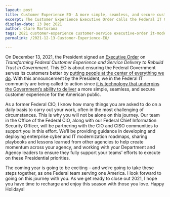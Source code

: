 ```yaml
---
layout: post
title: Customer Experience EO- A more simple, seamless, and secure customer experience for the American public
excerpt: The Customer Experience Executive Order calls the Federal IT Community into action since it is technology that underpins the Government’s ability to deliver a more simple, seamless, and secure customer experience for the American public. 
display-date: 13 Dec 2021
author: Clare Martorana
tags: 2021 customer-experience customer-service executive-order it-modernization 
permalink: /2021-12-13-Customer-Experience-EO/

---
```


On December 13, 2021, the President signed an [Executive Order](https://www.whitehouse.gov/briefing-room/presidential-actions/2021/12/13/executive-order-on-transforming-federal-customer-experience-and-service-delivery-to-rebuild-trust-in-government/) on *Transforming Federal Customer Experience and Service Delivery to Rebuild Trust in Government*. This EO is about ensuring the Federal Government serves its customers better by [putting people at the center of everything we do](https://www.whitehouse.gov/briefing-room/statements-releases/2021/12/13/fact-sheet-putting-the-public-first-improving-customer-experience-and-service-delivery-for-the-american-people/). With this announcement by the President, we in the Federal IT community are being called to action since [it is technology that underpins the Government’s ability to deliver](https://www.whitehouse.gov/omb/briefing-room/2021/12/13/using-technology-to-improve-customer-experience-and-service-delivery-for-the-american-people/) a more simple, seamless, and secure customer experience for the American public.

 

As a former Federal CIO, I know how many things you are asked to do on a daily basis to carry out your work, often in the most challenging of circumstances. This is why you will not be alone on this journey. Our team in the Office of the Federal CIO, along with our Federal Chief Information Security Officer, will be partnering with the CIO and CISO communities to support you in this effort. We’ll be providing guidance in developing and deploying enterprise cyber and IT modernization roadmaps, sharing playbooks and lessons learned from other agencies to help create momentum across your agency, and working with your Department and Agency leaders to ensure they fully support your teams’ efforts to execute on these Presidential priorities.

 

The coming year is going to be exciting – and we’re going to take these steps together, as one Federal team serving one America. I look forward to going on this journey with you. As we get ready to close out 2021, I hope you have time to recharge and enjoy this season with those you love. Happy Holidays!
